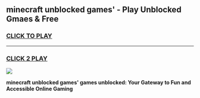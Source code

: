 
## minecraft unblocked games' - Play Unblocked Gmaes & Free
<h3>
<a href="https://premium.freeplayer.one?title=minecraft_unblocked_games'&ref=20F">CLICK TO PLAY</a></h3>
<hr>

<h3>
<a href="https://premium.freeplayer.one?title=minecraft_unblocked_games'&ref=20F">CLICK 2 PLAY</a>
  
</h3>

<a href="https://premium.freeplayer.one?title=minecraft_unblocked_games'&ref=20F/"><img src="https://clearcache.store/games.png"></a>


**minecraft unblocked games' games unblocked: Your Gateway to Fun and Accessible Online Gaming**
